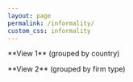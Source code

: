 ```yaml
---
layout: page
permalink: /informality/
custom_css: informality
---
```

<p></p>
**View 1** (grouped by country)
<div id="chart-0"></div>

<p></p> 
**View 2** (grouped by firm type)
<div id="chart-1"></div>

<!-- scripts for D3, D3-tip, and the visualizations -->
<script src="https://cdnjs.cloudflare.com/ajax/libs/d3/4.4.1/d3.min.js"></script>
<script src="{{ site.baseurl }}/informality/js/d3-tip.js"></script>
<script src="{{ site.baseurl }}/informality/js/scripts.js"></script>
